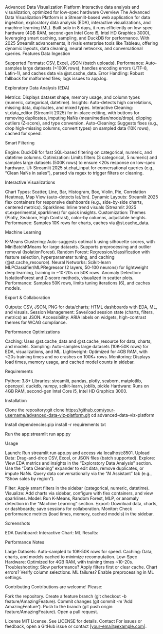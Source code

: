 Advanced Data Visualization Platform
Interactive data analysis and visualization, optimized for low-spec hardware
Overview
The Advanced Data Visualization Platform is a Streamlit-based web application for data ingestion, exploratory data analysis (EDA), interactive visualizations, and machine learning (ML). Built solo in 8 days, it runs efficiently on low-spec hardware (4GB RAM, second-gen Intel Core i5, Intel HD Graphics 3000), leveraging smart caching, sampling, and DuckDB for performance. With 2025 Streamlit advancements, it rivals enterprise tools like Tableau, offering dynamic layouts, data cleaning, neural networks, and conversational queries.
Features
Data Ingestion

Supported Formats: CSV, Excel, JSON (batch uploads).
Performance: Auto-samples large datasets (>100K rows), handles encoding errors (UTF-8, Latin-1), and caches data via @st.cache_data.
Error Handling: Robust fallback for malformed files; logs issues to app.log.

Exploratory Data Analysis (EDA)

Metrics: Displays dataset shape, memory usage, and column types (numeric, categorical, datetime).
Insights: Auto-detects high correlations, missing data, duplicates, and mixed types.
Interactive Cleaning: st.data_editor (Streamlit 2025) for in-place editing, with buttons for removing duplicates, imputing NaNs (mean/median/mode/drop), clipping outliers (Z-score), and type conversion.
Auto-Cleaning: Suggests fixes (e.g., drop high-missing columns, convert types) on sampled data (10K rows), cached for speed.

Smart Filtering

Engine: DuckDB for fast SQL-based filtering on categorical, numeric, and datetime columns.
Optimization: Limits filters (3 categorical, 5 numeric) and samples large datasets (500K rows) to ensure <20s response on low-spec hardware.
UI: Streamlit 2025 st.chat_input for conversational queries (e.g., “Clean NaNs in sales”), parsed via regex to trigger filters or cleaning.

Interactive Visualizations

Chart Types: Scatter, Line, Bar, Histogram, Box, Violin, Pie, Correlation Heatmap, Map View (auto-detects lat/lon).
Dynamic Layouts: Streamlit 2025 flex containers for responsive dashboards (e.g., side-by-side charts, centered metrics).
Sparklines: Inline trend visuals (Streamlit 2025 st.experimental_sparklines) for quick insights.
Customization: Themes (Plotly, Seaborn, High Contrast), color-by columns, adjustable heights.
Performance: Samples 10K rows for charts, caches via @st.cache_data.

Machine Learning

K-Means Clustering: Auto-suggests optimal k using silhouette scores, with MiniBatchKMeans for large datasets. Supports preprocessing and outlier removal (IsolationForest).
Random Forest: Regression/classification with feature selection, hyperparameter tuning, and caching (@st.cache_resource).
Neural Networks: Scikit-learn MLPClassifier/MLPRegressor (2 layers, 50-100 neurons) for lightweight deep learning, training in ~10-20s on 50K rows.
Anomaly Detection: IsolationForest and Z-score methods, visualized in scatter plots.
Performance: Samples 50K rows, limits tuning iterations (6), and caches models.

Export & Collaboration

Outputs: CSV, JSON, PNG for data/charts; HTML dashboards with EDA, ML, and visuals.
Session Management: Save/load session state (charts, filters, metrics) as JSON.
Accessibility: ARIA labels on widgets, high-contrast themes for WCAG compliance.

Performance Optimizations

Caching: Uses @st.cache_data and @st.cache_resource for data, charts, and models.
Sampling: Auto-samples large datasets (10K-50K rows) for EDA, visualizations, and ML.
Lightweight: Optimized for 4GB RAM, with <20s training times and no crashes on 100K+ rows.
Monitoring: Displays load times, memory usage, and cached model counts in sidebar.

Requirements

Python: 3.8+
Libraries: streamlit, pandas, plotly, seaborn, matplotlib, openpyxl, duckdb, numpy, scikit-learn, joblib, pickle
Hardware: Runs on 4GB RAM, second-gen Intel Core i5, Intel HD Graphics 3000.

Installation

Clone the repository:git clone https://github.com/your-username/advanced-data-viz-platform.git
cd advanced-data-viz-platform


Install dependencies:pip install -r requirements.txt


Run the app:streamlit run app.py



Usage

Launch: Run streamlit run app.py and access via localhost:8501.
Upload Data: Drag-and-drop CSV, Excel, or JSON files (batch supported).
Explore:
View EDA metrics and insights in the “Exploratory Data Analysis” section.
Use the “Data Cleaning” expander to edit data, remove duplicates, or impute NaNs.
Query data conversationally via the “AI Assistant” tab (e.g., “Show sales by region”).


Filter: Apply smart filters in the sidebar (categorical, numeric, datetime).
Visualize: Add charts via sidebar, configure with flex containers, and view sparklines.
Model: Run K-Means, Random Forest, MLP, or anomaly detection in the “Machine Learning” section.
Export: Download data, charts, or dashboards; save sessions for collaboration.
Monitor: Check performance metrics (load times, memory, cached models) in the sidebar.

Screenshots

EDA Dashboard: 
Interactive Chart: 
ML Results: 

Performance Notes

Large Datasets: Auto-sampled to 10K-50K rows for speed.
Caching: Data, charts, and models cached to minimize recomputation.
Low-Spec Hardware: Optimized for 4GB RAM, with training times ~10-20s.
Troubleshooting:
Slow performance? Apply filters first or clear cache.
Chart errors? Verify column selections.
ML failures? Enable preprocessing in ML settings.



Contributing
Contributions are welcome! Please:

Fork the repository.
Create a feature branch (git checkout -b feature/AmazingFeature).
Commit changes (git commit -m 'Add AmazingFeature').
Push to the branch (git push origin feature/AmazingFeature).
Open a pull request.

License
MIT License. See LICENSE for details.
Contact
For issues or feedback, open a GitHub issue or contact [your-email@example.com].
